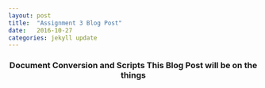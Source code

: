 ```yaml
---
layout: post
title:  "Assignment 3 Blog Post"
date:   2016-10-27
categories: jekyll update
---
```


<h3> <center> Document Conversion and Scripts 
This Blog Post will be on the things  </center> </h3>
